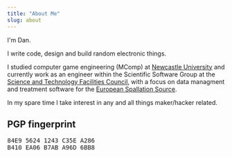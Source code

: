 ```yaml
---
title: "About Me"
slug: about
---
```


I'm Dan.

I write code, design and build random electronic things.

I studied computer game engineering (MComp) at [Newcastle
University](https://www.ncl.ac.uk/) and currently work as an engineer within
the Scientific Software Group at the [Science and Technology Facilities
Council](https://stfc.ukri.org/), with a focus on data managment and treatment
software for the [European Spallation
Source](https://europeanspallationsource.se/).

In my spare time I take interest in any and all things maker/hacker related.

## PGP fingerprint

<pre style="margin:0; padding:0;">
84E9 5624 1243 C35E A286
B410 EA06 B7AB A96D 6BB8
</pre>
